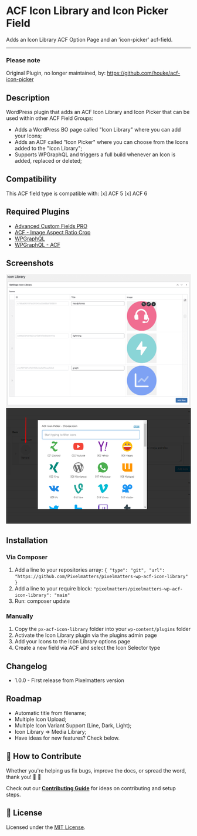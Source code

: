 # ACF Icon Library and Icon Picker Field
Adds an Icon Library ACF Option Page and an 'icon-picker' acf-field.

----

### Please note
Original Plugin, no longer maintained, by: https://github.com/houke/acf-icon-picker

## Description
WordPress plugin that adds an ACF Icon Library and Icon Picker that can be used within other ACF Field Groups:
- Adds a WordPress BO page called "Icon Library" where you can add your Icons;
- Adds an ACF called "Icon Picker" where you can choose from the Icons added to the "Icon Library";
- Supports WPGraphQL and triggers a full build whenever an Icon is added, replaced or deleted;

## Compatibility
This ACF field type is compatible with:
[x] ACF 5
[x] ACF 6

## Required Plugins
- [Advanced Custom Fields PRO](https://www.advancedcustomfields.com/pro/)
- [ACF - Image Aspect Ratio Crop](https://wordpress.org/plugins/acf-image-aspect-ratio-crop/)
- [WPGraphQL](https://wordpress.org/plugins/wp-graphql/)
- [WPGraphQL - ACF](https://github.com/wp-graphql/wp-graphql-acf)

## Screenshots
![Icon Library](https://github.com/Pixelmatters/pixelmatters-wp-acf-icon-library/blob/main/screenshots/screenshot-1.png)
![Icon Picker](https://github.com/Pixelmatters/pixelmatters-wp-acf-icon-library/blob/main/screenshots/screenshot-2.png)

## Installation

### Via Composer
1. Add a line to your repositories array: `{ "type": "git", "url": "https://github.com/Pixelmatters/pixelmatters-wp-acf-icon-library" }`
2. Add a line to your require block: `"pixelmatters/pixelmatters-wp-acf-icon-library": "main"`
3. Run: composer update

### Manually
1. Copy the `px-acf-icon-library` folder into your `wp-content/plugins` folder
2. Activate the Icon Library plugin via the plugins admin page
3. Add your Icons to the Icon Library options page
4. Create a new field via ACF and select the Icon Selector type

## Changelog
* 1.0.0 - First release from Pixelmatters version

## Roadmap
- Automatic title from filename;
- Multiple Icon Upload;
- Multiple Icon Variant Support (Line, Dark, Light);
- Icon Library => Media Library;
- Have ideas for new features? Check below.

## 🤝 How to Contribute
Whether you're helping us fix bugs, improve the docs, or spread the word, thank you! 💪 🧡

Check out our [**Contributing Guide**](https://github.com/Pixelmatters/eslint-config-pixelmatters/blob/main/CONTRIBUTING.md) for ideas on contributing and setup steps.

## :memo: License
Licensed under the [MIT License](./LICENSE).